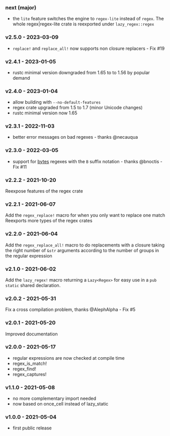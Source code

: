### next (major)
- the `lite` feature switches the engine to `regex-lite` instead of `regex`. The whole regex|regex-lite crate is reexported under `lazy_regex::regex`

<a name="v2.5.0"></a>
### v2.5.0 - 2023-03-09
- `replace!` and `replace_all!` now supports non closure replacers - Fix #19

<a name="v2.4.1"></a>
### v2.4.1 - 2023-01-05
- rustc minimal version downgraded from 1.65 to to 1.56 by popular demand

<a name="v2.4.0"></a>
### v2.4.0 - 2023-01-04
- allow building with `--no-default-features`
- regex crate upgraded from 1.5 to 1.7 (minor Unicode changes)
- rustc minimal version now 1.65

<a name="v2.3.1"></a>
### v2.3.1 - 2022-11-03
- better error messages on bad regexes - thanks @necauqua

<a name="v2.3.0"></a>
### v2.3.0 - 2022-03-05
- support for [bytes](https://docs.rs/regex/latest/regex/bytes/index.html) regexes with the `B` suffix notation - thanks @bnoctis - Fix #11

<a name="v2.2.2"></a>
### v2.2.2 - 2021-10-20
Reexpose features of the regex crate

<a name="v2.2.1"></a>
### v2.2.1 - 2021-06-07
Add the `regex_replace!` macro for when you only want to replace one match
Reexports more types of the regex crates

<a name="v2.2.0"></a>
### v2.2.0 - 2021-06-04
Add the `regex_replace_all!` macro to do replacements with a closure taking the right number of `&str` arguments according to the number of groups in the regular expression

<a name="v2.1.0"></a>
### v2.1.0 - 2021-06-02
Add the `lazy_regex!` macro returning a `Lazy<Regex>` for easy use in a `pub static` shared declaration.

<a name="v2.0.2"></a>
### v2.0.2 - 2021-05-31
Fix a cross compilation problem, thanks @AlephAlpha - Fix #5

<a name="v2.0.1"></a>
### v2.0.1 - 2021-05-20
Improved documentation

<a name="v2.0.0"></a>
### v2.0.0 - 2021-05-17
- regular expressions are now checked at compile time
- regex_is_match!
- regex_find!
- regex_captures!

<a name="v1.1.0"></a>
### v1.1.0 - 2021-05-08
- no more complementary import needed
- now based on once_cell instead of lazy_static

<a name="v1.0.0"></a>
### v1.0.0 - 2021-05-04
- first public release
